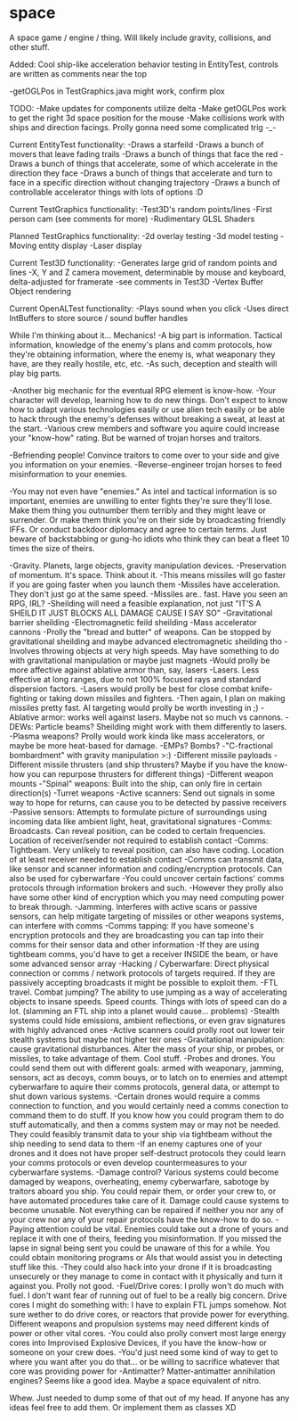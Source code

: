 space
=====

A space game / engine / thing. Will likely include gravity, collisions, and other stuff.

Added: Cool ship-like acceleration behavior testing in EntityTest, controls are written as comments near the top

-getOGLPos in TestGraphics.java might work, confirm plox

TODO:
-Make updates for components utilize delta
-Make getOGLPos work to get the right 3d space position for the mouse
-Make collisions work with ships and direction facings. Prolly gonna need some complicated trig -_-

Current EntityTest functionality:
-Draws a starfeild
-Draws a bunch of movers that leave fading trails
-Draws a bunch of things that face the red
-Draws a bunch of things that accelerate, some of which accelerate in the direction they face
-Draws a bunch of things that accelerate and turn to face in a specific direction without changing trajectory
-Draws a bunch of controllable accelerator things with lots of options :D

Current TestGraphics functionality:
-Test3D's random points/lines
-First person cam (see comments for more)
-Rudimentary GLSL Shaders

Planned TestGraphics functionality:
-2d overlay testing
-3d model testing
-Moving entity display
-Laser display

Current Test3D functionality:
-Generates large grid of random points and lines
-X, Y and Z camera movement, determinable by mouse and keyboard, delta-adjusted for framerate
  -see comments in Test3D
-Vertex Buffer Object rendering

Current OpenALTest functionality:
-Plays sound when you click
-Uses direct IntBuffers to store source / sound buffer handles

While I'm thinking about it... Mechanics!
-A big part is information. Tactical information, knowledge of the enemy's plans and comm protocols, how they're obtaining information, where the enemy is, what weaponary they have, are they really hostile, etc, etc.
-As such, deception and stealth will play big parts.

-Another big mechanic for the eventual RPG element is know-how.
-Your character will develop, learning how to do new things. Don't expect to know how to adapt various technologies easily or use alien tech easily or be able to hack through the enemy's defenses without breaking a sweat, at least at the start.
-Various crew members and software you aquire could increase your "know-how" rating. But be warned of trojan horses and traitors.

-Befriending people! Convince traitors to come over to your side and give you information on your enemies.
-Reverse-engineer trojan horses to feed misinformation to your enemies.

-You may not even have "enemies." As intel and tactical information is so important, enemies are unwilling to enter fights they're sure they'll lose. Make them thing you outnumber them terribly and they might leave or surrender. Or make them think you're on their side by broadcasting friendly IFFs. Or conduct backdoor diplomacy and agree to certain terms. Just beware of backstabbing or gung-ho idiots who think they can beat a fleet 10 times the size of theirs.

-Gravity. Planets, large objects, gravity manipulation devices.
-Preservation of momentum. It's space. Think about it.
-This means missiles will go faster if you are going faster when you launch them
-Missiles have acceleration. They don't just go at the same speed.
-Missiles are.. fast. Have you seen an RPG, IRL?
-Sheilding will need a feasible explanation, not just "IT'S A SHEILD IT JUST BLOCKS ALL DAMAGE CAUSE I SAY SO"
-Gravitational barrier sheilding
-Electromagnetic feild sheilding
-Mass accelerator cannons
-Prolly the "bread and butter" of weapons. Can be stopped by gravitational sheilding and maybe advanced electromagnetic sheilding tho
-Involves throwing objects at very high speeds. May have something to do with gravitational manipulation or maybe just magnets
-Would prolly be more affective against ablative armor than, say, lasers
-Lasers. Less effective at long ranges, due to not 100% focused rays and standard dispersion factors.
-Lasers would prolly be best for close combat knife-fighting or taking down missiles and fighters.
-Then again, I plan on making missiles pretty fast. AI targeting would prolly be worth investing in ;)
-Ablative armor: works well against lasers. Maybe not so much vs cannons.
-DEWs: Particle beams? Sheilding might work with them differently to lasers.
-Plasma weapons? Prolly would work kinda like mass accelerators, or maybe be more heat-based for damage. 
-EMPs? Bombs?
-"C-fractional bombardment" with gravity manipulation >:)
-Different missile payloads
-Different missile thrusters (and ship thrusters? Maybe if you have the know-how you can repurpose thrusters for different things)
-Different weapon mounts
-"Spinal" weapons: Built into the ship, can only fire in certain direction(s)
-Turret weapons
-Active scanners: Send out signals in some way to hope for returns, can cause you to be detected by passive receivers
-Passive sensors: Attempts to formulate picture of surroundings using incoming data like ambient light, heat, gravitational signatures
-Comms: Broadcasts. Can reveal position, can be coded to certain frequencies. Location of receiver/sender not required to establish contact
-Comms: Tightbeam. Very unlikely to reveal position, can also have coding. Location of at least receiver needed to establish contact
-Comms can transmit data, like sensor and scanner information and coding/encryption protocols. Can also be used for cyberwarfare
-You could uncover certain factions' comms protocols through information brokers and such.
-However they prolly also have some other kind of encryption which you may need computing power to break through.
-Jamming. Interferes with active scans or passive sensors, can help mitigate targeting of missiles or other weapons systems, can interfere with comms
-Comms tapping: If you have someone's encryption protocols and they are broadcasting you can tap into their comms for their sensor data and other information
-If they are using tightbeam comms, you'd have to get a receiver INSIDE the beam, or have some advanced sensor array
-Hacking / Cyberwarfare: Direct physical connection or comms / network protocols of targets required. If they are passively accepting broadcasts it might be possible to exploit them.
-FTL travel. Combat jumping? The ability to use jumping as a way of accelerating objects to insane speeds. Speed counts. Things with lots of speed can do a lot. (slamming an FTL ship into a planet would cause... problems)
-Stealth systems could hide emissions, ambient reflections, or even grav signatures with highly advanced ones
-Active scanners could prolly root out lower teir stealth systems but maybe not higher teir ones
-Gravitational manipulation: cause gravitational disturbances. Alter the mass of your ship, or probes, or missiles, to take advantage of them. Cool stuff.
-Probes and drones. You could send them out with different goals: armed with weaponary, jamming, sensors, act as decoys, comm bouys, or to latch on to enemies and attempt cyberwarfare to aquire their comms protocols, general data, or attempt to shut down various systems. 
-Certain drones would require a comms connection to function, and you would certainly need a comms conection to command them to do stuff. If you know how you could program them to do stuff automatically, and then a comms system may or may not be needed. They could feasibly transmit data to your ship via tightbeam without the ship needing to send data to them
-If an enemy captures one of your drones and it does not have proper self-destruct protocols they could learn your comms protocols or even develop countermeasures to your cyberwarfare systems.
-Damage control? Various systems could become damaged by weapons, overheating, enemy cyberwarfare, sabotoge by traitors aboard you ship. You could repair them, or order your crew to, or have automated procedures take care of it. Damage could cause systems to become unusable. Not everything can be repaired if neither you nor any of your crew nor any of your repair protocols have the know-how to do so.
-Paying attention could be vital. Enemies could take out a drone of yours and replace it with one of theirs, feeding you misinformation. If you missed the lapse in signal being sent you could be unaware of this for a while. You could obtain monitoring programs or AIs that would assist you in detecting stuff like this.
-They could also hack into your drone if it is broadcasting unsecurely or they manage to come in contact with it physically and turn it against you. Prolly not good.
-Fuel/Drive cores: I prolly won't do much with fuel. I don't want fear of running out of fuel to be a really big concern. Drive cores I might do something with: I have to explain FTL jumps somehow. Not sure wether to do drive cores, or reactors that provide power for everything. Different weapons and propulsion systems may need different kinds of power or other vital cores. 
-You could also prolly convert most large energy cores into Improvised Explosive Devices, if you have the know-how or someone on your crew does.
-You'd just need some kind of way to get to where you want after you do that... or be willing to sacrifice whatever that core was providing power for
-Antimatter? Matter-antimatter annihilation engines? Seems like a good idea. Maybe a space equivalent of nitro.


Whew. Just needed to dump some of that out of my head. If anyone has any ideas feel free to add them. Or implement them as classes XD